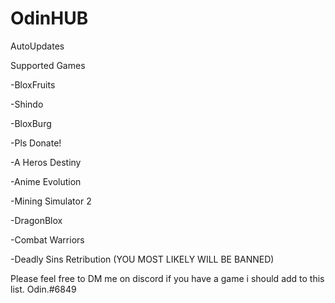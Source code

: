 # OdinHUB
AutoUpdates

Supported Games

-BloxFruits

-Shindo

-BloxBurg

-Pls Donate!

-A Heros Destiny

-Anime Evolution

-Mining Simulator 2

-DragonBlox

-Combat Warriors

-Deadly Sins Retribution (YOU MOST LIKELY WILL BE BANNED)




Please feel free to DM me on discord if you have a game i should add to this list. Odin.#6849
